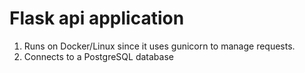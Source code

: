 # Flask api application
1. Runs on Docker/Linux since it uses gunicorn to manage requests.
2. Connects to a PostgreSQL database
 
